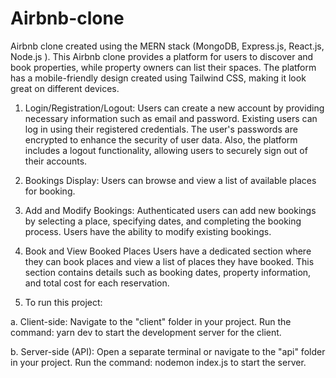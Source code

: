 # Airbnb-clone 

Airbnb clone created using the MERN stack (MongoDB, Express.js, React.js, Node.js ). This Airbnb clone provides a platform for users to discover and book properties, while property owners can list their spaces. The platform has a mobile-friendly design created using Tailwind CSS, making it look great on different devices.

1. Login/Registration/Logout:
Users can create a new account by providing necessary information such as email and password. Existing users can log in using their registered credentials. The user's passwords are encrypted to enhance the security of user data. Also, the platform includes a logout functionality, allowing users to securely sign out of their accounts.

2. Bookings Display:
Users can browse and view a list of available places for booking.

3. Add and Modify Bookings:
Authenticated users can add new bookings by selecting a place, specifying dates, and completing the booking process. Users have the ability to modify existing bookings.

4. Book and View Booked Places
Users have a dedicated section where they can book places and view a list of places they have booked. This section contains details such as booking dates, property information, and total cost for each reservation.

5. To run this project:

a. Client-side:
Navigate to the "client" folder in your project.
Run the command: yarn dev to start the development server for the client.

b. Server-side (API):
Open a separate terminal or navigate to the "api" folder in your project.
Run the command: nodemon index.js to start the server.

  
